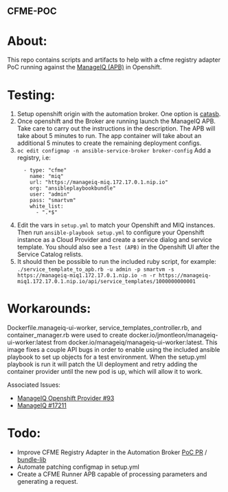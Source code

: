 CFME-POC
--------

About:
======
This repo contains scripts and artifacts to help with a cfme registry adapter PoC running against the [ManageIQ (APB)](https://github.com/ansibleplaybookbundle/manageiq-apb) in Openshift.

Testing:
========
1. Setup openshift origin with the automation broker. One option is [catasb](https://github.com/fusor/catasb).
1. Once openshift and the Broker are running launch the ManageIQ APB. Take care to carry out the instructions in the description. The APB will take about 5 minutes to run. The app container will take about an additional 5 minutes to create the remaining deployment configs.
1.  `oc edit configmap -n ansible-service-broker broker-config`
    Add a registry, i.e:
    ```
      - type: "cfme"
        name: "miq"
        url: "https://manageiq-miq.172.17.0.1.nip.io"
        org: "ansibleplaybookbundle"
        user: "admin"
        pass: "smartvm"
        white_list:
          - ".*$"
    ```
1. Edit the vars in `setup.yml` to match your Openshift and MIQ instances. Then run `ansible-playbook setup.yml` to configure your Openshift instance as a Cloud Provider and create a service dialog and service template. You should also see a `Test (APB)` in the Openshift UI after the Service Catalog relists.
1. It should then be possible to run the included ruby script, for example: `./service_template_to_apb.rb -u admin -p smartvm -s https://manageiq-miq1.172.17.0.1.nip.io -n -r https://manageiq-miq1.172.17.0.1.nip.io/api/service_templates/1000000000001`

Workarounds:
============
Dockerfile.manageiq-ui-worker, service_templates_controller.rb, and container_manager.rb were used to create docker.io/jmontleon/manageiq-ui-worker:latest from docker.io/manageiq/manageiq-ui-worker:latest. This image fixes a couple API bugs in order to enable using the included ansible playbook to set up objects for a test environment. When the setup.yml playbook is run it will patch the UI deployment and retry adding the container provider until the new pod is up, which will allow it to work.

Associated Issues:
* [ManageIQ Openshift Provider #93](https://github.com/ManageIQ/manageiq-providers-openshift/issues/93)
* [ManageIQ #17211](https://github.com/ManageIQ/manageiq/issues/17211)

Todo:
=====
* Improve CFME Registry Adapter in the Automation Broker [PoC PR](https://github.com/openshift/ansible-service-broker/pull/864) / [bundle-lib](https://github.com/automationbroker/bundle-lib)
* Automate patching configmap in setup.yml
* Create a CFME Runner APB capable of processing parameters and generating a request.
